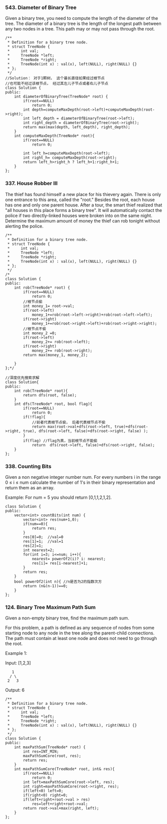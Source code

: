 ### 543. Diameter of Binary Tree
Given a binary tree, you need to compute the length of the diameter of the tree. The diameter of a binary tree is the length of the longest path between any two nodes in a tree. 
This path may or may not pass through the root. 
```
/**
 * Definition for a binary tree node.
 * struct TreeNode {
 *     int val;
 *     TreeNode *left;
 *     TreeNode *right;
 *     TreeNode(int x) : val(x), left(NULL), right(NULL) {}
 * };
 */
//Solution： 对于1颗树， 这个最长直径如果经过根节点
//也可能不经过该根节点， 经过其左儿子节点或者右儿子节点
class Solution {
public:
    int diameterOfBinaryTree(TreeNode* root) {
        if(root==NULL)
            return 0;
        int depth=computeMaxDepth(root->left)+computeMaxDepth(root->right);
        int left_depth = diameterOfBinaryTree(root->left);
        int right_depth = diameterOfBinaryTree(root->right);
        return max(max(depth, left_depth), right_depth);
    }
    int computeMaxDepth(TreeNode* root){
        if(root==NULL)
            return 0;
        
        int left_h=computeMaxDepth(root->left);
        int right_h= computeMaxDepth(root->right);
        return left_h>right_h ? left_h+1:right_h+1;
    }
};
```
### 337. House Robber III

 The thief has found himself a new place for his thievery again. There is only one entrance to this area, 
 called the "root." Besides the root, each house has one and only one parent house. After a tour, the smart
 thief realized that "all houses in this place forms a binary tree". It will automatically contact the police 
 if two directly-linked houses were broken into on the same night.
Determine the maximum amount of money the thief can rob tonight without alerting the police.

```
/**
 * Definition for a binary tree node.
 * struct TreeNode {
 *     int val;
 *     TreeNode *left;
 *     TreeNode *right;
 *     TreeNode(int x) : val(x), left(NULL), right(NULL) {}
 * };
 */
/*
class Solution {
public:
    int rob(TreeNode* root) {
        if(root==NULL)
            return 0;
        //根节点偷
        int money_1= root->val;
        if(root->left)
            money_1+=rob(root->left->right)+rob(root->left->left);
        if(root->right)
            money_1+=rob(root->right->left)+rob(root->right->right);
        //根节点不偷
        int money_2 =0;
        if(root->left)
            money_2+= rob(root->left);
        if(root->right)
            money_2+= rob(root->right);
        return max(money_1, money_2);
        
    }
};*/

//深度优先搜索求解
class Solution{
public:
    int rob(TreeNode* root){
        return dfs(root, false);
    }
    int dfs(TreeNode* root, bool flag){
        if(root==NULL)
            return 0;
        if(!flag){
            //前者代表根节点偷， 后者代表根节点不偷
            return max(root->val+dfs(root->left, true)+dfs(root->right, true), dfs(root->left, false)+dfs(root->right, false) );
        }
        if(flag) //flag为真，当前根节点不能偷
            return  dfs(root->left, false)+dfs(root->right, false);
    }
};
```

### 338. Counting Bits
Given a non negative integer number num. For every numbers i in the range 0 ≤ i ≤ num calculate the number of 1's in their binary representation and return them as an array.

Example:
For num = 5 you should return [0,1,1,2,1,2]. 
```
class Solution {
public:
    vector<int> countBits(int num) {
        vector<int> res(num+1,0);
        if(num==0){
            return res;
        }
        res[0]=0;  //val=0
        res[1]=1;  //val=1
        res[2]=1;
        int nearest=2;
        for(int i=3; i<=num; i++){
            nearest= powerOf2(i)? i: nearest;
            res[i]= res[i-nearest]+1;
        }
        return res;
    }
    bool powerOf2(int n){ //n是否为2的指数次方
        return (n&(n-1))==0;
    }
};
```
### 124. Binary Tree Maximum Path Sum
Given a non-empty binary tree, find the maximum path sum.

For this problem, a path is defined as any sequence of nodes from some starting node to any node in the tree along the parent-child connections. The path must contain at least one node and does not need to go through the root.

Example 1:

Input: [1,2,3]

       1
      / \
     2   3

Output: 6
```
/**
 * Definition for a binary tree node.
 * struct TreeNode {
 *     int val;
 *     TreeNode *left;
 *     TreeNode *right;
 *     TreeNode(int x) : val(x), left(NULL), right(NULL) {}
 * };
 */
class Solution {
public:
    int maxPathSum(TreeNode* root) {
        int res=INT_MIN;
        maxPathSumCore(root, res);
        return res;
    }
    int maxPathSumCore(TreeNode* root, int& res){
        if(root==NULL)
            return 0;
        int left=maxPathSumCore(root->left, res);
        int right=maxPathSumCore(root->right, res);
        if(left<0) left=0;
        if(right<0) right=0;
        if(left+right+root->val > res)
            res=left+right+root->val;
        return root->val+max(right, left);
    }
};
```
